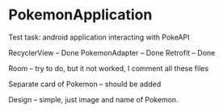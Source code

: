 # PokemonApplication
Test task: android application interacting with PokeAPI

RecyclerView – Done
PokemonAdapter – Done
Retrofit – Done

Room – try to do, but it not worked, I comment all these files

Separate card of Pokemon – should be added

Design – simple, just image and name of Pokemon. 
